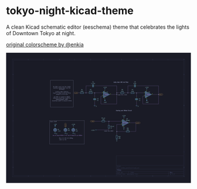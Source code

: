 # tokyo-night-kicad-theme

A clean Kicad schematic editor (eeschema) theme that celebrates the lights of Downtown Tokyo at night.

[original colorscheme by @enkia](https://github.com/enkia/tokyo-night-vscode-theme)

![screenshot](image.png)

